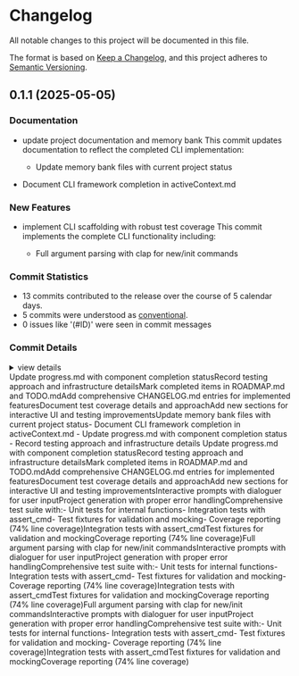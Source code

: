 # Changelog

All notable changes to this project will be documented in this file.

The format is based on [Keep a Changelog](https://keepachangelog.com/en/1.0.0/),
and this project adheres to [Semantic Versioning](https://semver.org/spec/v2.0.0.html).

## 0.1.1 (2025-05-05)

### Documentation

<csr-id-2e67d36371c90fabe1cc5fb2625d958a93347db9/>

 - <csr-id-1868c3db08e351db2940fadc77b829ae41ebe9a6/> update project documentation and memory bank
   This commit updates documentation to reflect the completed CLI implementation:
   
   -   Update memory bank files with current project status
-   Document CLI framework completion in activeContext.md

### New Features

<csr-id-ceaf9105d688626479b9defea548860e20b137cd/>
<csr-id-83197cce409fdd189ef3b412760ba3cabcfaf11d/>

 - <csr-id-e5b2b9bbfea532e9f53e91294d74371df239309c/> implement CLI scaffolding with robust test coverage
   This commit implements the complete CLI functionality including:
   
   -   Full argument parsing with clap for new/init commands

### Commit Statistics

<csr-read-only-do-not-edit/>

 - 13 commits contributed to the release over the course of 5 calendar days.
 - 5 commits were understood as [conventional](https://www.conventionalcommits.org).
 - 0 issues like '(#ID)' were seen in commit messages

### Commit Details

<csr-read-only-do-not-edit/>

<details><summary>view details</summary>

 * **Uncategorized**
    - Quickstart v0.1.1 CHANGELOG.md ([`8eb8066`](https://github.com/sm-moshi/cargo-quickstart/commit/8eb80663c3487d76920318064eb4ca63b671765c))
    - ~v0.1.1 ([`236bc17`](https://github.com/sm-moshi/cargo-quickstart/commit/236bc172bd592c9258b720e1ea9139cb4900c284))
    - Preparing v0.1.0 ([`d640d9f`](https://github.com/sm-moshi/cargo-quickstart/commit/d640d9fe5647aca15e28c45bfc75130bdf3b06be))
    - Meow ([`f3b283c`](https://github.com/sm-moshi/cargo-quickstart/commit/f3b283ca4b0e67f9c3a5e707d56a05cb70f0df3c))
    - Merge branch 'main' into develop ([`999b399`](https://github.com/sm-moshi/cargo-quickstart/commit/999b399048c5a8ca885d7627535299557c83f83b))
    - Implement CLI scaffolding with robust test coverage ([`e5b2b9b`](https://github.com/sm-moshi/cargo-quickstart/commit/e5b2b9bbfea532e9f53e91294d74371df239309c))
    - Update project documentation and memory bank ([`1868c3d`](https://github.com/sm-moshi/cargo-quickstart/commit/1868c3db08e351db2940fadc77b829ae41ebe9a6))
    - Implement CLI scaffolding with robust test coverage ([`ceaf910`](https://github.com/sm-moshi/cargo-quickstart/commit/ceaf9105d688626479b9defea548860e20b137cd))
    - INIT! ([`89bb640`](https://github.com/sm-moshi/cargo-quickstart/commit/89bb640aa132cd57f1fb4c4c40308f0b9473e4ff))
    - Merge branch 'release/v0.0.1' into develop ([`b2ea7df`](https://github.com/sm-moshi/cargo-quickstart/commit/b2ea7dff4daf97a944302e2af9c4bea166befd54))
    - Update project documentation and memory bank ([`2e67d36`](https://github.com/sm-moshi/cargo-quickstart/commit/2e67d36371c90fabe1cc5fb2625d958a93347db9))
    - Implement CLI scaffolding with robust test coverage ([`83197cc`](https://github.com/sm-moshi/cargo-quickstart/commit/83197cce409fdd189ef3b412760ba3cabcfaf11d))
    - INIT! ([`6039553`](https://github.com/sm-moshi/cargo-quickstart/commit/603955322f238fddba117ab02aa14466dfe707aa))
</details>

<csr-unknown>
Update progress.md with component completion statusRecord testing approach and infrastructure detailsMark completed items in ROADMAP.md and TODO.mdAdd comprehensive CHANGELOG.md entries for implemented featuresDocument test coverage details and approachAdd new sections for interactive UI and testing improvementsUpdate memory bank files with current project status-   Document CLI framework completion in activeContext.md
-   Update progress.md with component completion status
-   Record testing approach and infrastructure details
Update progress.md with component completion statusRecord testing approach and infrastructure detailsMark completed items in ROADMAP.md and TODO.mdAdd comprehensive CHANGELOG.md entries for implemented featuresDocument test coverage details and approachAdd new sections for interactive UI and testing improvementsInteractive prompts with dialoguer for user inputProject generation with proper error handlingComprehensive test suite with:-   Unit tests for internal functions-   Integration tests with assert_cmd-   Test fixtures for validation and mocking-   Coverage reporting (74% line coverage)Integration tests with assert_cmdTest fixtures for validation and mockingCoverage reporting (74% line coverage)Full argument parsing with clap for new/init commandsInteractive prompts with dialoguer for user inputProject generation with proper error handlingComprehensive test suite with:-   Unit tests for internal functions-   Integration tests with assert_cmd-   Test fixtures for validation and mocking-   Coverage reporting (74% line coverage)Integration tests with assert_cmdTest fixtures for validation and mockingCoverage reporting (74% line coverage)Full argument parsing with clap for new/init commandsInteractive prompts with dialoguer for user inputProject generation with proper error handlingComprehensive test suite with:-   Unit tests for internal functions-   Integration tests with assert_cmd-   Test fixtures for validation and mocking-   Coverage reporting (74% line coverage)Integration tests with assert_cmdTest fixtures for validation and mockingCoverage reporting (74% line coverage)<csr-unknown/>

